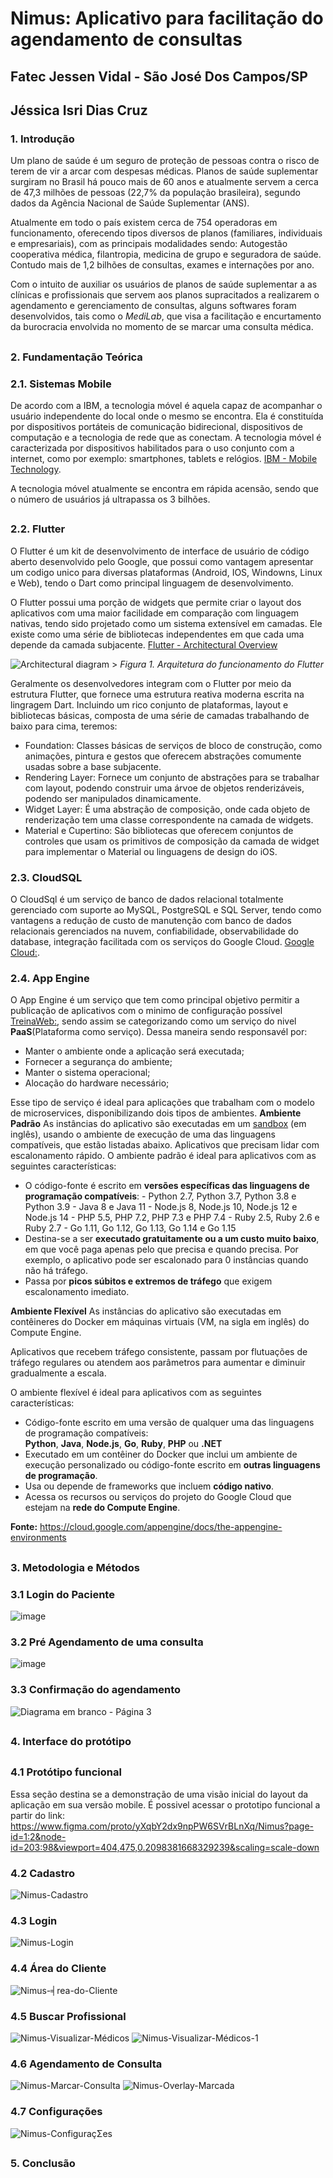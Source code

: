# Nimus: Aplicativo para facilitação do agendamento de consultas

## **Fatec Jessen Vidal - São José Dos Campos/SP**

## **Jéssica Isri Dias Cruz**

### **1. Introdução**

Um plano de saúde é um seguro de proteção de pessoas contra o risco de terem de vir a arcar com despesas médicas. 
Planos de saúde suplementar surgiram no Brasil há pouco mais de 60 anos e atualmente servem a cerca de 47,3 milhões de pessoas (22,7% da população brasileira), segundo dados da Agência Nacional de Saúde Suplementar (ANS).

Atualmente em todo o país existem cerca de 754 operadoras em funcionamento, oferecendo tipos diversos de planos (familiares, individuais e empresariais), com as principais modalidades sendo: Autogestão cooperativa médica, filantropia, medicina de grupo e seguradora de saúde. 
Contudo mais de 1,2 bilhões de consultas, exames e internações por ano.

Com o intuito de auxiliar os usuários de planos de saúde suplementar a as clínicas e profissionais que servem aos planos supracitados a realizarem o agendamento e gerenciamento de consultas, alguns softwares foram desenvolvidos, tais como  o *MediLab*, que visa a facilitação e encurtamento da burocracia envolvida no momento de se marcar uma consulta médica.

## 

### **2. Fundamentação Teórica**

### **2.1. Sistemas Mobile**

De acordo com a IBM, a tecnologia móvel é aquela capaz de acompanhar o usuário independente do local onde o mesmo se encontra. Ela é constituída por dispositivos portáteis de comunicação bidirecional, dispositivos de computação e a tecnologia de rede que as conectam.
A tecnologia móvel é caracterizada por dispositivos habilitados para o uso conjunto com a internet, como por exemplo: smartphones, tablets e relógios. [IBM - Mobile Technology](https://www.ibm.com/topics/mobile-technology).

A tecnologia móvel atualmente se encontra em rápida acensão, sendo que o número de usuários já ultrapassa os 3 bilhões.

##

### **2.2. Flutter**

O Flutter é um kit de desenvolvimento de interface de usuário de código aberto desenvolvido pelo Google, que possui como vantagem apresentar um codigo unico para diversas plataformas (Android, IOS, Windowns, Linux e Web), tendo o Dart como principal linguagem de desenvolvimento.

O Flutter possui uma porção de widgets que permite criar o layout dos aplicativos com uma maior facilidade em comparação com linguagem nativas, tendo sido projetado como um sistema extensível em camadas. Ele existe como uma série de bibliotecas independentes em que cada uma depende da camada subjacente. [Flutter - Architectural Overview](https://flutter.dev/docs/resources/architectural-overview)

![Architectural diagram](https://flutter.dev/images/arch-overview/archdiagram.png) 
    > _Figura 1. Arquitetura do funcionamento do Flutter_

Geralmente os desenvolvedores integram com o Flutter por meio da estrutura Flutter, que fornece uma estrutura reativa moderna escrita na lingragem Dart. Incluindo um rico conjunto de plataformas, layout e bibliotecas básicas, composta de uma série de camadas trabalhando de baixo para cima, teremos:

 - Foundation: Classes básicas de serviços de bloco de construção, como animações, pintura e gestos que oferecem abstrações comumente usadas sobre a base subjacente.
 - Rendering Layer: Fornece um conjunto de abstrações para se trabalhar com layout, podendo construir uma árvoe de objetos renderizáveis, podendo ser manipulados dinamicamente.
 - Widget Layer: É uma abstração de composição, onde cada objeto de renderização tem uma classe correspondente na camada de widgets.
 - Material e Cupertino: São bibliotecas que oferecem conjuntos de controles que usam os primitivos de composição da camada de widget para implementar o Material ou linguagens de design do iOS.

### **2.3. CloudSQL**
O CloudSql é um serviço de banco de dados relacional totalmente gerenciado com suporte ao MySQL, PostgreSQL e SQL Server, tendo como vantagens a redução de custo de manutenção com banco de dados relacionais gerenciados na nuvem, confiabilidade, observabilidade do database, integração facilitada com os serviços do Google Cloud. [Google Cloud:](https://cloud.google.com/sql).

### **2.4. App Engine**
 O App Engine é um serviço que tem como principal objetivo permitir a publicação de aplicativos com o minimo de configuração possível [TreinaWeb:](https://www.treinaweb.com.br/blog/o-que-e-o-app-engine-e-como-publicar-uma-aplicacao-nele), sendo assim se categorizando como um serviço do nivel **PaaS**(Plataforma como serviço). Dessa maneira sendo responsavél por:
 
 - Manter o ambiente onde a aplicação será executada;
 - Fornecer a segurança do ambiente;
 - Manter o sistema operacional;
 - Alocação do hardware necessário;
 
Esse tipo de serviço é ideal para aplicações que trabalham com o modelo de microservices, disponibilizando dois tipos de ambientes.
**Ambiente Padrão**
As instâncias do aplicativo são executadas em um [sandbox](https://en.wikipedia.org/wiki/Sandbox_(computer_security)) (em inglês), usando o ambiente de execução de uma das linguagens compatíveis, que estão listadas abaixo.
Aplicativos que precisam lidar com escalonamento rápido.
O ambiente padrão é ideal para aplicativos com as seguintes características:
 -   O código-fonte é escrito em  **versões específicas das linguagens de programação compatíveis**:
    -   Python 2.7, Python 3.7, Python 3.8 e Python 3.9
    -   Java 8 e Java 11
    -   Node.js 8, Node.js 10, Node.js 12 e Node.js 14
    -   PHP 5.5, PHP 7.2, PHP 7.3 e PHP 7.4
    -   Ruby 2.5, Ruby 2.6 e Ruby 2.7
    -   Go 1.11, Go 1.12, Go 1.13, Go 1.14 e Go 1.15
-   Destina-se a ser  **executado gratuitamente ou a um custo muito baixo**, em que você paga apenas pelo que precisa e quando precisa. Por exemplo, o aplicativo pode ser escalonado para 0 instâncias quando não há tráfego.
-   Passa por  **picos súbitos e extremos de tráfego**  que exigem escalonamento imediato.

**Ambiente Flexível**
As instâncias do aplicativo são executadas em contêineres do Docker em máquinas virtuais (VM, na sigla em inglês) do Compute Engine.

Aplicativos que recebem tráfego consistente, passam por flutuações de tráfego regulares ou atendem aos parâmetros para aumentar e diminuir gradualmente a escala.

O ambiente flexível é ideal para aplicativos com as seguintes características:

-   Código-fonte escrito em uma versão de qualquer uma das linguagens de programação compatíveis:  
    **Python**,  **Java**,  **Node.js**,  **Go**,  **Ruby**,  **PHP**  ou  **.NET**
-   Executado em um contêiner do Docker que inclui um ambiente de execução personalizado ou código-fonte escrito em  **outras linguagens de programação**.
-   Usa ou depende de frameworks que incluem  **código nativo**.
-   Acessa os recursos ou serviços do projeto do Google Cloud que estejam na  **rede do Compute Engine**.

**Fonte:** https://cloud.google.com/appengine/docs/the-appengine-environments

##
### **3. Metodologia e Métodos**
### **3.1 Login do Paciente**
![image](https://user-images.githubusercontent.com/65822756/120411696-9a9e2e80-c32b-11eb-90c1-07aba14953c0.png)
### **3.2 Pré Agendamento de uma consulta**
![image](https://user-images.githubusercontent.com/65822756/120412966-dd610600-c32d-11eb-90a4-b1bda26baadd.png)
### **3.3 Confirmação do agendamento**
![Diagrama em branco - Página 3](https://user-images.githubusercontent.com/65822756/120414741-d38cd200-c330-11eb-9834-bd66b3546ef5.png)

##
### **4. Interface do protótipo**
##
### **4.1 Protótipo funcional**
Essa seção destina se a demonstração de uma visão inicial do layout da aplicação em sua versão mobile. É possivel acessar o prototipo funcional a partir do link:
https://www.figma.com/proto/yXqbY2dx9npPW6SVrBLnXq/Nimus?page-id=1:2&node-id=203:98&viewport=404,475,0.2098381668329239&scaling=scale-down
### **4.2 Cadastro**
![Nimus-Cadastro](https://user-images.githubusercontent.com/65822756/120557285-118f0200-c3d4-11eb-8e18-63a5af8674bb.png)
### **4.3 Login**
![Nimus-Login](https://user-images.githubusercontent.com/65822756/120557357-28cdef80-c3d4-11eb-9993-4394e8d8ad76.png)
### **4.4 Área do Cliente**
![Nimus-╡rea-do-Cliente](https://user-images.githubusercontent.com/65822756/120557476-5f0b6f00-c3d4-11eb-9eab-60781f5af6af.png)

### **4.5 Buscar Profissional**
![Nimus-Visualizar-Médicos](https://user-images.githubusercontent.com/65822756/120557592-8bbf8680-c3d4-11eb-98a8-1605b43ebdfa.png)
![Nimus-Visualizar-Médicos-1](https://user-images.githubusercontent.com/65822756/120557670-a7c32800-c3d4-11eb-9b87-585b58337221.png)


### **4.6 Agendamento de Consulta**
![Nimus-Marcar-Consulta](https://user-images.githubusercontent.com/65822756/120557423-44d19100-c3d4-11eb-8ee9-e55f38ae1c51.png)
![Nimus-Overlay-Marcada](https://user-images.githubusercontent.com/65822756/120557635-9bd76600-c3d4-11eb-92ec-bc59052a38f3.png)

### **4.7 Configurações**
![Nimus-ConfiguraçΣes](https://user-images.githubusercontent.com/65822756/120557972-1dc78f00-c3d5-11eb-9980-1d5ce42c6ea1.png)

##
### **5. Conclusão**
